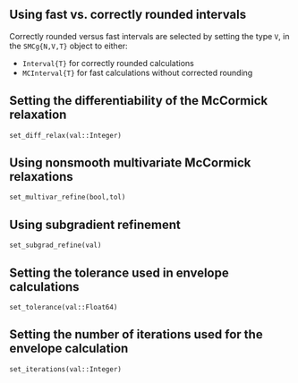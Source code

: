 ## Using fast vs. correctly rounded intervals
Correctly rounded versus fast intervals are selected by setting the type `V`, in
the `SMCg{N,V,T}` object to either:
- `Interval{T}` for correctly rounded calculations
- `MCInterval{T}` for fast calculations without corrected rounding

## Setting the differentiability of the McCormick relaxation
```@docs
set_diff_relax(val::Integer)
```

## Using nonsmooth multivariate McCormick relaxations
```@docs
set_multivar_refine(bool,tol)
```

## Using subgradient refinement
```@docs
set_subgrad_refine(val)
```

## Setting the tolerance used in envelope calculations
```@docs
set_tolerance(val::Float64)
```

## Setting the number of iterations used for the envelope calculation
```@docs
set_iterations(val::Integer)
```
